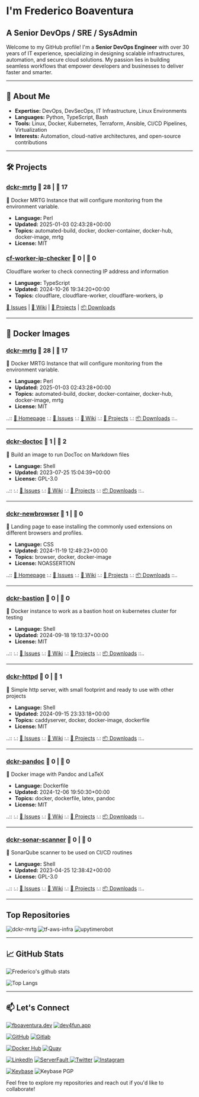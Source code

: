 # I'm Frederico Boaventura
## A Senior DevOps / SRE / SysAdmin

<!--
**fboaventura/fboaventura** is a ✨ _special_ ✨ repository because its `README.md` (this file) appears on your GitHub profile.

Here are some ideas to get you started:

- 🔭 I’m currently working on ...
- 🌱 I’m currently learning ...
- 👯 I’m looking to collaborate on ...
- 🤔 I’m looking for help with ...
- 💬 Ask me about ...
- 📫 How to reach me: ...
- 😄 Pronouns: ...
- ⚡ Fun fact: ...
-->

[//]: # ()
[//]: # ()
[//]: # (## Trophies)

[//]: # ()
[//]: # ([![trophy]&#40;https://github-profile-trophy.vercel.app/?username=fboaventura&theme=onedark&#41;]&#40;https://github.com/ryo-ma/github-profile-trophy&#41;)

[//]: # ()

[//]: # (# Hi there, I'm Frederico Freire Boaventura 👋)

Welcome to my GitHub profile! I'm a **Senior DevOps Engineer** with over 30 years of IT experience, specializing in designing scalable infrastructures, automation, and secure cloud solutions. My passion lies in building seamless workflows that empower developers and businesses to deliver faster and smarter.

[//]: # (![GitHub Banner]&#40;https://via.placeholder.com/1200x300?text=Welcome+to+My+DevOps+Hub&#41;)

---

## 🚀 About Me
- **Expertise:** DevOps, DevSecOps, IT Infrastructure, Linux Environments
- **Languages:** Python, TypeScript, Bash
- **Tools:** Linux, Docker, Kubernetes, Terraform, Ansible, CI/CD Pipelines, Virtualization
- **Interests:** Automation, cloud-native architectures, and open-source contributions

[//]: # (![DevOps Tools]&#40;https://via.placeholder.com/800x200?text=DevOps+Tools+I+Love&#41;)



---

## 🛠️ Projects

### [dckr-mrtg](https://github.com/fboaventura/dckr-mrtg) 🌟 28 | 🍴 17

🐳 Docker MRTG Instance that will configure monitoring from the environment variable.

- **Language:** Perl
- **Updated:** 2025-01-03 02:43:28+00:00
- **Topics:** automated-build, docker, docker-container, docker-hub, docker-image, mrtg
- **License:** MIT


### [cf-worker-ip-checker](https://github.com/fboaventura/cf-worker-ip-checker) 🌟 0 | 🍴 0

Cloudflare worker to check connecting IP address and information

- **Language:** TypeScript
- **Updated:** 2024-10-26 19:34:20+00:00
- **Topics:** cloudflare, cloudflare-worker, cloudflare-workers, ip

[🐞 Issues](https://github.com/fboaventura/cf-worker-ip-checker/issues) | [📖 Wiki](https://github.com/fboaventura/cf-worker-ip-checker/wiki) | [📂 Projects](https://github.com/fboaventura/cf-worker-ip-checker/projects) | [📦 Downloads](https://github.com/fboaventura/cf-worker-ip-checker/releases)

<!--

### 🌟 [Home Lab with Proxmox](https://github.com/your-repo)
Showcasing my personal lab setup using Proxmox to simulate production environments for testing and learning.

### 🌟 [CI/CD Pipeline Template](https://github.com/your-repo)
A plug-and-play CI/CD template built with Jenkins and Kubernetes, designed to reduce deployment times by up to **80%**.

### 🌟 [Linux Optimization Scripts](https://github.com/your-repo)
A collection of scripts to automate and optimize Linux server setups for enhanced performance and security.


---
### [doc-as-code](https://github.com/fboaventura/doc-as-code) 🌟 3 | 🍴 0

Small PoC of documentation as code, specially documentation related with Infrastructure as Code.

- **Language:** Python
- **Updated:** 2023-02-07 21:17:53+00:00
- **License:** MIT
#### Links
- [🐞 Issues](https://github.com/fboaventura/doc-as-code/issues)
- [📖 Wiki](https://github.com/fboaventura/doc-as-code/wiki)
- [📄 Pages](https://github.com/fboaventura/doc-as-code/pages)
- [📂 Projects](https://github.com/fboaventura/doc-as-code/projects)
- [📦 Downloads](https://github.com/fboaventura/doc-as-code/releases)

---
### [tf-aws-infra](https://github.com/fboaventura/tf-aws-infra) 🌟 0 | 🍴 0

Answer to an IaC challange to create an AWS infrastructure, with different subnets, Load balancers, Internet Gateway, Instances using a golden image.

- **Language:** HCL
- **Updated:** 2025-01-23 15:36:10+00:00
- **Topics:** code-challenge, golden-image, iac-terraform, packer, terraform
#### Links
- [🐞 Issues](https://github.com/fboaventura/tf-aws-infra/issues)
- [📖 Wiki](https://github.com/fboaventura/tf-aws-infra/wiki)
- [📂 Projects](https://github.com/fboaventura/tf-aws-infra/projects)
- [📦 Downloads](https://github.com/fboaventura/tf-aws-infra/releases)

---
### [upytimerobot](https://github.com/fboaventura/upytimerobot) 🌟 0 | 🍴 1

Python3 module to interact with UptimeRobot's API (https://uptimerobot.com)

- **Language:** Python
- **Updated:** 2023-06-16 05:05:38+00:00
- **Topics:** pypi, python, python3, uptimerobot, uptimerobot-api
- **License:** MIT
#### Links
- [🐞 Issues](https://github.com/fboaventura/upytimerobot/issues)
- [📂 Projects](https://github.com/fboaventura/upytimerobot/projects)
- [📦 Downloads](https://github.com/fboaventura/upytimerobot/releases)
-->

---
## 🐳 Docker Images

### [dckr-mrtg](https://github.com/fboaventura/dckr-mrtg) 🌟 28 | 🍴 17

🐳 Docker MRTG Instance that will configure monitoring from the environment variable.

- **Language:** Perl
- **Updated:** 2025-01-03 02:43:28+00:00
- **Topics:** automated-build, docker, docker-container, docker-hub, docker-image, mrtg
- **License:** MIT

..::
[🔗 Homepage](https://hub.docker.com/r/fboaventura/dckr-mrtg/)
:.: [🐞 Issues](https://github.com/fboaventura/dckr-mrtg/issues)
:.: [📖 Wiki](https://github.com/fboaventura/dckr-mrtg/wiki)
:.: [📂 Projects](https://github.com/fboaventura/dckr-mrtg/projects)
:.: [📦 Downloads](https://github.com/fboaventura/dckr-mrtg/releases)
::..

<!--

---
### [dckr-fiche](https://github.com/fboaventura/dckr-fiche) 🌟 3 | 🍴 1

🐳 solusipse/fiche (termbin.com) on a container, with a really small size

- **Language:** Makefile
- **Updated:** 2022-03-12 21:16:51+00:00
- **Topics:** docker, dockerfile
- **License:** MIT

..::
[🔗 Homepage](https://fboaventura.github.io/dckr-fiche/)
:.: [🐞 Issues](https://github.com/fboaventura/dckr-fiche/issues)
:.: [📖 Wiki](https://github.com/fboaventura/dckr-fiche/wiki)
:.: [📄 Pages](https://github.com/fboaventura/dckr-fiche/pages)
:.: [📂 Projects](https://github.com/fboaventura/dckr-fiche/projects)
:.: [📦 Downloads](https://github.com/fboaventura/dckr-fiche/releases)
::..
-->
---
### [dckr-doctoc](https://github.com/fboaventura/dckr-doctoc) 🌟 1 | 🍴 2

🐳 Build an image to run DocToc on Markdown files

- **Language:** Shell
- **Updated:** 2023-07-25 15:04:39+00:00
- **License:** GPL-3.0

..::
:.: [🐞 Issues](https://github.com/fboaventura/dckr-doctoc/issues)
:.: [📖 Wiki](https://github.com/fboaventura/dckr-doctoc/wiki)
:.: [📂 Projects](https://github.com/fboaventura/dckr-doctoc/projects)
:.: [📦 Downloads](https://github.com/fboaventura/dckr-doctoc/releases)
::..

---
### [dckr-newbrowser](https://github.com/fboaventura/dckr-newbrowser) 🌟 1 | 🍴 0

🐳 Landing page to ease installing the commonly used extensions on different browsers and profiles.

- **Language:** CSS
- **Updated:** 2024-11-19 12:49:23+00:00
- **Topics:** browser, docker, docker-image
- **License:** NOASSERTION

..::
[🔗 Homepage](https://newbrowser.dev4fun.app)
:.: [🐞 Issues](https://github.com/fboaventura/dckr-newbrowser/issues)
:.: [📖 Wiki](https://github.com/fboaventura/dckr-newbrowser/wiki)
:.: [📂 Projects](https://github.com/fboaventura/dckr-newbrowser/projects)
:.: [📦 Downloads](https://github.com/fboaventura/dckr-newbrowser/releases)
::..

---
### [dckr-bastion](https://github.com/fboaventura/dckr-bastion) 🌟 0 | 🍴 0

🐳 Docker instance to work as a bastion host on kubernetes cluster for testing

- **Language:** Shell
- **Updated:** 2024-09-18 19:13:37+00:00
- **License:** MIT

..::
:.: [🐞 Issues](https://github.com/fboaventura/dckr-bastion/issues)
:.: [📖 Wiki](https://github.com/fboaventura/dckr-bastion/wiki)
:.: [📂 Projects](https://github.com/fboaventura/dckr-bastion/projects)
:.: [📦 Downloads](https://github.com/fboaventura/dckr-bastion/releases)
::..

<!--

---
### [dckr-cupsd](https://github.com/fboaventura/dckr-cupsd) 🌟 0 | 🍴 0

CUPS server on Docker

- **Language:** Makefile
- **Updated:** 2023-03-14 10:38:12+00:00

..::
:.: [🐞 Issues](https://github.com/fboaventura/dckr-cupsd/issues)
:.: [📖 Wiki](https://github.com/fboaventura/dckr-cupsd/wiki)
:.: [📂 Projects](https://github.com/fboaventura/dckr-cupsd/projects)
:.: [📦 Downloads](https://github.com/fboaventura/dckr-cupsd/releases)
::..

-->

---
### [dckr-httpd](https://github.com/fboaventura/dckr-httpd) 🌟 0 | 🍴 1

🐳 Simple http server, with small footprint and ready to use with other projects

- **Language:** Shell
- **Updated:** 2024-09-15 23:33:18+00:00
- **Topics:** caddyserver, docker, docker-image, dockerfile
- **License:** MIT

..::
:.: [🐞 Issues](https://github.com/fboaventura/dckr-httpd/issues)
:.: [📖 Wiki](https://github.com/fboaventura/dckr-httpd/wiki)
:.: [📂 Projects](https://github.com/fboaventura/dckr-httpd/projects)
:.: [📦 Downloads](https://github.com/fboaventura/dckr-httpd/releases)
::..

<!--

---
### [dckr-ipd](https://github.com/fboaventura/dckr-ipd) 🌟 0 | 🍴 0

🐳 Docker instance using https://github.com/mpolden/ipd

- **Language:** HTML
- **Updated:** 2018-04-18 00:42:37+00:00
- **Topics:** docker, dockerfile, ipd
- **License:** MIT

..::
:.: [🐞 Issues](https://github.com/fboaventura/dckr-ipd/issues)
:.: [📖 Wiki](https://github.com/fboaventura/dckr-ipd/wiki)
:.: [📂 Projects](https://github.com/fboaventura/dckr-ipd/projects)
:.: [📦 Downloads](https://github.com/fboaventura/dckr-ipd/releases)
::..

-->
---
### [dckr-pandoc](https://github.com/fboaventura/dckr-pandoc) 🌟 0 | 🍴 0

🐳 Docker image with Pandoc and LaTeX

- **Language:** Dockerfile
- **Updated:** 2024-12-06 19:50:30+00:00
- **Topics:** docker, dockerfile, latex, pandoc
- **License:** MIT

..::
:.: [🐞 Issues](https://github.com/fboaventura/dckr-pandoc/issues)
:.: [📖 Wiki](https://github.com/fboaventura/dckr-pandoc/wiki)
:.: [📂 Projects](https://github.com/fboaventura/dckr-pandoc/projects)
:.: [📦 Downloads](https://github.com/fboaventura/dckr-pandoc/releases)
::..

<!--

---
### [dckr-phpipam](https://github.com/fboaventura/dckr-phpipam) 🌟 0 | 🍴 0

🐳 Docker instance to run PHPIPAM

- **Language:** PHP
- **Updated:** 2019-10-29 17:46:21+00:00
- **Topics:** docker, dockerfile, phpipam
- **License:** MIT

..::
[🔗 Homepage](https://fboaventura.github.io/dckr-phpipam/)
:.: [🐞 Issues](https://github.com/fboaventura/dckr-phpipam/issues)
:.: [📖 Wiki](https://github.com/fboaventura/dckr-phpipam/wiki)
:.: [📄 Pages](https://github.com/fboaventura/dckr-phpipam/pages)
:.: [📂 Projects](https://github.com/fboaventura/dckr-phpipam/projects)
:.: [📦 Downloads](https://github.com/fboaventura/dckr-phpipam/releases)
::..

-->
---
### [dckr-sonar-scanner](https://github.com/fboaventura/dckr-sonar-scanner) 🌟 0 | 🍴 0

🐳 SonarQube scanner to be used on CI/CD routines

- **Language:** Shell
- **Updated:** 2023-04-25 12:38:42+00:00
- **License:** GPL-3.0

..::
:.: [🐞 Issues](https://github.com/fboaventura/dckr-sonar-scanner/issues)
:.: [📖 Wiki](https://github.com/fboaventura/dckr-sonar-scanner/wiki)
:.: [📂 Projects](https://github.com/fboaventura/dckr-sonar-scanner/projects)
:.: [📦 Downloads](https://github.com/fboaventura/dckr-sonar-scanner/releases)
::..

<!--

---
### [dckr-squid-ssl](https://github.com/fboaventura/dckr-squid-ssl) 🌟 0 | 🍴 0

Squid Proxy Docker image with support for SSL

- **Language:** Shell
- **Updated:** 2022-01-22 05:37:36+00:00
- **License:** Apache-2.0

..::
:.: [🐞 Issues](https://github.com/fboaventura/dckr-squid-ssl/issues)
:.: [📖 Wiki](https://github.com/fboaventura/dckr-squid-ssl/wiki)
:.: [📂 Projects](https://github.com/fboaventura/dckr-squid-ssl/projects)
:.: [📦 Downloads](https://github.com/fboaventura/dckr-squid-ssl/releases)
::..

-->
---


## Top Repositories

![dckr-mrtg](https://github-readme-stats.vercel.app/api/pin?username=fboaventura&repo=dckr-mrtg&show_icons=true&theme=dark)
![tf-aws-infra](https://github-readme-stats.vercel.app/api/pin?username=fboaventura&repo=tf-aws-infra&show_icons=true&theme=dark)
![upytimerobot](https://github-readme-stats.vercel.app/api/pin?username=fboaventura&repo=upytimerobot&show_icons=true&theme=dark)

---

<!--
## 🌟 Highlights

- **Reduced deployment times** by **80%** using custom CI/CD pipelines.
- Built and maintained scalable cloud architectures for businesses of all sizes.
- Actively contribute to DevOps best practices and open-source projects.

---

-->

## 📈 GitHub Stats
![Frederico's github stats](https://github-readme-stats.vercel.app/api?username=fboaventura&show_icons=true&theme=dark)

![Top Langs](https://github-readme-stats.vercel.app/api/top-langs/?username=fboaventura&layout=compact&theme=dark)
    

---

## 📫 Let's Connect
[![fboaventura.dev](https://img.shields.io/badge/fboaventura.dev-Visit-blue?style=for-the-badge&logo=googlechrome)](https://fboaventura.dev)
[![dev4fun.app](https://img.shields.io/badge/dev4fun.app-Visit-blue?style=for-the-badge&logo=googlechrome)](https://dev4fun.app)

[![GitHub](https://img.shields.io/badge/GitHub-Visit-blue?style=for-the-badge&logo=github)](https://github.com/fboaventura)
[![Gitlab](https://img.shields.io/badge/GitLab-Visit-blue?style=for-the-badge&logo=gitlab)](https://gitlab.com/fboaventura)

[![Docker Hub](https://img.shields.io/badge/Docker%20Hub-Visit-blue?style=for-the-badge&logo=docker)](https://hub.docker.com/u/fboaventura)
[![Quay](https://img.shields.io/badge/Quay-Visit-blue?style=for-the-badge&logo=quay)](https://quay.io/user/fboaventura)

[![LinkedIn](https://img.shields.io/badge/LinkedIn-Connect-blue?style=for-the-badge&logo=linkedin)](https://linkedin.com/in/frederico-boaventura)
[![ServerFault](https://img.shields.io/stackexchange/serverfault/r/153025?style=for-the-badge&logo=serverfault&logoColor=blue&label=ServerFault&color=blue)
](https://serverfault.com/users/153025/fboaventura)
[![Twitter](https://img.shields.io/badge/Twitter-Follow-blue?style=for-the-badge&logo=twitter)](https://twitter.com/fboaventura)
[![Instagram](https://img.shields.io/badge/Instagram-Follow-blue?style=for-the-badge&logo=instagram)](https://instagram.com/fboaventura)

[![Keybase](https://img.shields.io/badge/Keybase-Chat-blue?style=for-the-badge&logo=keybase)](https://keybase.io/fboaventura)
![Keybase PGP](https://img.shields.io/keybase/pgp/fboaventura?style=for-the-badge)


Feel free to explore my repositories and reach out if you'd like to collaborate!
